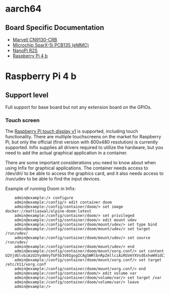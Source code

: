 aarch64
=======

Board Specific Documentation
----------------------------

- [Marvell CN9130-CRB](cn9130-crb/)
- [Microchip SparX-5i PCB135 (eMMC)](sparx5-pcb135/)
- [NanoPi R2S](r2s/)
- [Raspberry Pi 4 b](#raspberry-pi-4-b)

# Raspberry Pi 4 b

## Support level
Full support for base board but not any extension board on the
GPIOs.

### Touch screen
The [Raspberry Pi touch display v1][RPI-TOUCH] is supported, including
touch functionality. There are multiple touchscreens on the market for
Raspberry Pi, but only the official (first version with 800x480
resolution) is currently supported. Infix supplies all drivers
required to utilize the hardware, but you need to add the actual
graphical application in a container.

There are some important considerations you need to know about when
using Infix for graphical applications. The container needs access to
/dev/dri/ to be able to access the graphics card, and it also needs
access to /run/udev to be able to find the input devices.

Example of running Doom in Infix:

```cli
	admin@example:/> configure
	admin@example:/config/> edit container doom
	admin@example:/config/container/doom/> set image docker://mattiaswal/alpine-doom:latest
	admin@example:/config/container/doom/> set privileged
	admin@example:/config/container/doom/> edit mount udev
	admin@example:/config/container/doom/mount/udev/> set type bind
	admin@example:/config/container/doom/mount/udev/> set target /run/udev/
	admin@example:/config/container/doom/mount/udev/> set source /run/udev/
	admin@example:/config/container/doom/mount/udev/> end
	admin@example:/config/container/doom/mount/xorg.conf/> set content U2VjdGlvbiAiU2VydmVyTGF5b3V0IgogICAgSWRlbnRpZmllciAiRGVmYXVsdExheW91dCIKICAgIFNjcmVlbiAwICJTY3JlZW4wIiAwIDAKRW5kU2VjdGlvbgpTZWN0aW9uICJEZXZpY2UiCiAgICBJZGVudGlmaWVyICJpTVggTENEIgogICAgRHJpdmVyICJtb2Rlc2V0dGluZyIKICAgIEJ1c0lEICJwbGF0Zm9ybTozMmZjNjAwMC5kaXNwbGF5LWNvbnRyb2xsZXIiCiAgICBPcHRpb24gImttc2RldiIgIi9kZXYvZHJpL2NhcmQxIgpFbmRTZWN0aW9uCgpTZWN0aW9uICJTY3JlZW4iCiAgICBJZGVudGlmaWVyICJTY3JlZW4wIgogICAgRGV2aWNlICJpTVggTENEIgogICAgRGVmYXVsdERlcHRoIDI0CkVuZFNlY3Rpb24KCg==
	admin@example:/config/container/doom/mount/xorg.conf/> set target /etc/X11/xorg.conf
	admin@example:/config/container/doom/mount/xorg.conf/> end
	admin@example:/config/container/doom/> edit volume var
	admin@example:/config/container/doom/volume/var/> set target /var
	admin@example:/config/container/doom/volume/var/> leave
	admin@example:/>

```


[RPI-TOUCH]: https://www.raspberrypi.com/products/raspberry-pi-touch-display/
